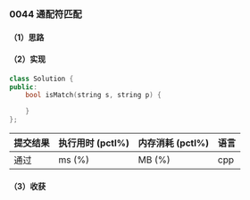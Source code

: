 ### 0044 通配符匹配

#### （1）思路

#### （2）实现

```cpp
class Solution {
public:
    bool isMatch(string s, string p) {

    }
};
```

| 提交结果 | 执行用时 (pctl%) | 内存消耗 (pctl%) | 语言 |
|:---------|:-----------------|:-----------------|:-----|
| 通过     |  ms (%)   |  MB (%)  | cpp  |

#### （3）收获
